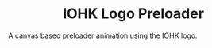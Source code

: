 <h1 align="center">
  IOHK Logo Preloader
</h1>

<p>
A canvas based preloader animation using the IOHK logo.
</p>